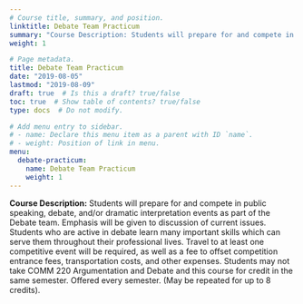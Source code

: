 ```yaml
---
# Course title, summary, and position.
linktitle: Debate Team Practicum
summary: "Course Description: Students will prepare for and compete in public speaking, debate, and/or dramatic interpretation events as part of the Debate team. Emphasis will be given to discussion of current issues. Students who are active in debate learn many important skills which can serve them throughout their professional lives. Travel to at least one competitive event will be required, as well as a fee to offset competition entrance fees, transportation costs, and other expenses. Students may not take COMM 220 Argumentation and Debate and this course for credit in the same semester. Offered every semester. (May be repeated for up to 8 credits)."
weight: 1

# Page metadata.
title: Debate Team Practicum
date: "2019-08-05"
lastmod: "2019-08-09"
draft: true  # Is this a draft? true/false
toc: true  # Show table of contents? true/false
type: docs  # Do not modify.

# Add menu entry to sidebar.
# - name: Declare this menu item as a parent with ID `name`.
# - weight: Position of link in menu.
menu:
  debate-practicum:
    name: Debate Team Practicum
    weight: 1
---
```


<!-- course description -->

**Course Description:** Students will prepare for and compete in public speaking, debate, and/or dramatic interpretation events as part of the Debate team. Emphasis will be given to discussion of current issues. Students who are active in debate learn many important skills which can serve them throughout their professional lives. Travel to at least one competitive event will be required, as well as a fee to offset competition entrance fees, transportation costs, and other expenses. Students may not take COMM 220 Argumentation and Debate and this course for credit in the same semester. Offered every semester. (May be repeated for up to 8 credits).
